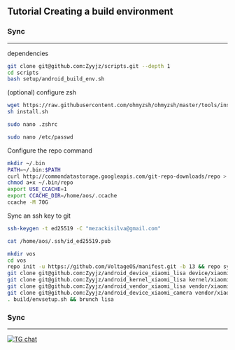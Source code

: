 Tutorial Creating a build environment
-------------------------------------

### Sync ###

----------------------------------
dependencies
```bash
git clone git@github.com:Zyyjz/scripts.git --depth 1
cd scripts
bash setup/android_build_env.sh
```
(optional) configure zsh
```bash
wget https://raw.githubusercontent.com/ohmyzsh/ohmyzsh/master/tools/install.sh
sh install.sh
```
```bash
sudo nano .zshrc
```
```bash
sudo nano /etc/passwd
```
Configure the repo command
```bash
mkdir ~/.bin
PATH=~/.bin:$PATH
curl http://commondatastorage.googleapis.com/git-repo-downloads/repo > ~/.bin/repo
chmod a+x ~/.bin/repo
export USE_CCACHE=1
export CCACHE_DIR=/home/aos/.ccache
ccache -M 70G
```
Sync an ssh key to git
```bash
ssh-keygen -t ed25519 -C "mezackisilva@gmail.com"
```
```bash
cat /home/aos/.ssh/id_ed25519.pub
```
```bash
mkdir vos
cd vos
repo init -u https://github.com/VoltageOS/manifest.git -b 13 && repo sync -c -j16 --force-sync --no-clone-bundle --no-tags
git clone git@github.com:Zyyjz/android_device_xiaomi_lisa device/xiaomi/lisa
git clone git@github.com:Zyyjz/android_kernel_xiaomi_lisa kernel/xiaomi/lisa
git clone git@github.com:Zyyjz/android_vendor_xiaomi_lisa vendor/xiaomi/lisa
git clone git@github.com:Zyyjz/android_device_xiaomi_camera vendor/xiaomi/camera
. build/envsetup.sh && brunch lisa
```
### Sync ###

----------------------------------

[![TG chat](https://img.shields.io/badge/Support-Telegram-%23e52c5f.svg?style=for-the-badge&logo=telegram&&labelColor=121217991103595)](https://t.me/KimiNiTodock)
